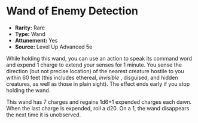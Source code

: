 # Wand of Enemy Detection

- **Rarity:** Rare
- **Type:** Wand
- **Attunement:** Yes
- **Source:** Level Up Advanced 5e

While holding this wand, you can use an action to speak its command word and expend 1 charge to extend your senses for 1 minute. You sense the direction (but not precise location) of the nearest creature hostile to you within 60 feet (this includes ethereal, _invisible_ , disguised, and hidden creatures, as well as those in plain sight). The effect ends early if you stop holding the wand.

This wand has 7 charges and regains 1d6+1 expended charges each dawn. When the last charge is expended, roll a d20\. On a 1, the wand disappears the next time it is unobserved.

